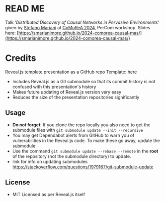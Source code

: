 # READ ME

Talk *'Distributed Discovery of Causal Networks in Pervasive Environments'* given by [Stefano Mariani](https://smarianimore.github.io) at [CoMoReA 2024](https://sites.google.com/view/comorea24/program?authuser=0), PerCom workshop. 
Slides here: [https://smarianimore.github.io/2024-comorea-causal-mas/](https://smarianimore.github.io/2024-comorea-causal-mas/)

# Credits

Reveal.js template presentation as a GitHub repo Template: [here](https://github.com/pacharanero/create-new-revealjs-template)

* Includes Reveal.js as a Git submodule so that its commit history is not confused with this presentation's history
* Makes future updating of Reveal.js version very easy
* Reduces the size of the presentation repositories significantly

## Usage

* **Do not forget**: If you clone the repo locally you also need to get the submodule files with `git submodule update --init --recursive`
* You may get Dependabot alerts from GitHub to warn you of vulnerabilities in the Reveal.js code. To make these go away, update the submodule.
* Use the command `git submodule update --rebase --remote` in the **root** of the repository (not the submodule directory) to update.
* link for info on updating submodules https://stackoverflow.com/questions/1979167/git-submodule-update

## License

* MIT Licensed as per Reveal.js itself 
